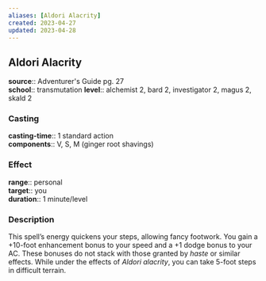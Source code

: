 ```yaml
---
aliases: [Aldori Alacrity]
created: 2023-04-27
updated: 2023-04-28
---
```


## Aldori Alacrity

**source**:: Adventurer's Guide pg. 27  
**school**:: transmutation
**level**:: alchemist 2, bard 2, investigator 2, magus 2, skald 2

### Casting

**casting-time**:: 1 standard action  
**components**:: V, S, M (ginger root shavings)

### Effect

**range**:: personal  
**target**:: you  
**duration**:: 1 minute/level

### Description

This spell’s energy quickens your steps, allowing fancy footwork. You gain a +10-foot enhancement bonus to your speed and a +1 dodge bonus to your AC. These bonuses do not stack with those granted by *haste* or similar effects. While under the effects of *Aldori alacrity*, you can take 5-foot steps in difficult terrain.
